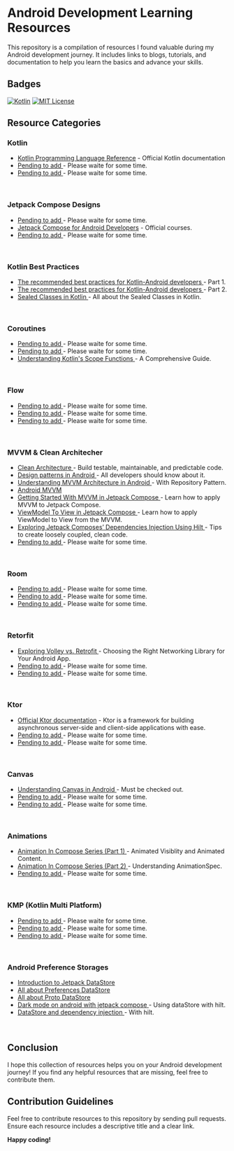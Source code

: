 # Android Development Learning Resources

This repository is a compilation of resources I found valuable during my Android development journey. It includes links to blogs, tutorials, and documentation to help you learn the basics and advance your skills.

## Badges

[![Kotlin](https://img.shields.io/badge/Kotlin-1.8.0-blue.svg)](https://kotlinlang.org/)
[![MIT License](https://img.shields.io/badge/License-MIT-yellow.svg?style=flat)](https://opensource.org/licenses/MIT)

## Resource Categories

### Kotlin

* [Kotlin Programming Language Reference](https://kotlinlang.org/docs/getting-started.html) - Official Kotlin documentation
* [Pending to add ](#) - Please waite for some time.
* [Pending to add ](#) - Please waite for some time.

<div><br/></div>

### Jetpack Compose Designs

* [Pending to add ](#) - Please waite for some time.
* [Jetpack Compose for Android Developers](https://developer.android.com/courses/jetpack-compose/course) - Official courses.
* [Pending to add ](#) - Please waite for some time.


<div><br/></div>

### Kotlin Best Practices

* [The recommended best practices for Kotlin-Android developers ](https://medium.com/dennispaulmaliekal/kotlin-best-practices-for-android-developers-part-1-003171b08093) - Part 1.
* [The recommended best practices for Kotlin-Android developers ](https://medium.com/dennispaulmaliekal/kotlin-best-practices-part-2-9dfe1c9c499b) - Part 2.
* [Sealed Classes in Kotlin ](https://medium.com/@waghbhavana10/sealed-classes-in-kotlin-138025cf87e3) - All about the Sealed Classes in Kotlin.


<div><br/></div>

### Coroutines

* [Pending to add ](#) - Please waite for some time.
* [Pending to add ](#) - Please waite for some time.
* [Understanding Kotlin's Scope Functions ](https://enochrathod.hashnode.dev/understanding-kotlins-scope-functions-a-comprehensive-guide) - A Comprehensive Guide.


<div><br/></div>

### Flow

* [Pending to add ](#) - Please waite for some time.
* [Pending to add ](#) - Please waite for some time.
* [Pending to add ](#) - Please waite for some time.


<div><br/></div>

### MVVM & Clean Architecher

* [Clean Architecture ](https://medium.com/dennispaulmaliekal/clean-architecture-android-e7d86832a74d) - Build testable, maintainable, and predictable code.
* [Design patterns in Android ](https://medium.com/dennispaulmaliekal/design-patterns-in-android-all-developers-should-know-about-it-f05eddc7f708) - All developers should know about it.
* [Understanding MVVM Architecture in Android ](https://medium.com/swlh/understanding-mvvm-architecture-in-android-aa66f7e1a70b) - With Repository Pattern.
* [Android MVVM ](https://medium.com/@dheerubhadoria/android-mvvm-how-to-use-mvvm-in-android-example-7dec84a1fb73)
* [Getting Started With MVVM in Jetpack Compose ](https://betterprogramming.pub/mvvm-in-jetpack-compose-part-4-fe757a1a1b84) - Learn how to apply MVVM to Jetpack Compose.
* [ViewModel To View in Jetpack Compose ](https://betterprogramming.pub/viewmodel-to-view-in-jetpack-compose-7c7183b54fb5) - Learn how to apply ViewModel to View from the MVVM.
* [Exploring Jetpack Composes’ Dependencies Injection Using Hilt ](https://betterprogramming.pub/dependencies-injection-jetpack-compose-using-hilt-bd4f76ac6c22) - Tips to create loosely coupled, clean code.
* [Pending to add ](#) - Please waite for some time.


<div><br/></div>

### Room

* [Pending to add ](#) - Please waite for some time.
* [Pending to add ](#) - Please waite for some time.
* [Pending to add ](#) - Please waite for some time.


<div><br/></div>

### Retorfit

* [Exploring Volley vs. Retrofit ](https://blog.stackademic.com/exploring-volley-vs-retrofit-choosing-the-right-networking-library-for-your-android-app-101d293a6835) - Choosing the Right Networking Library for Your Android App.
* [Pending to add ](#) - Please waite for some time.
* [Pending to add ](#) - Please waite for some time.


<div><br/></div>

### Ktor

* [Official Ktor documentation](https://ktor.io/docs/welcome.html) - Ktor is a framework for building asynchronous server-side and client-side applications with ease.
* [Pending to add ](#) - Please waite for some time.
* [Pending to add ](#) - Please waite for some time.


<div><br/></div>

### Canvas

* [Understanding Canvas in Android ](https://mayursinhdevblog.hashnode.dev/topic-8-understanding-canvas-in-android) - Must be checked out.
* [Pending to add ](#) - Please waite for some time.
* [Pending to add ](#) - Please waite for some time.


<div><br/></div>

### Animations

* [Animation In Compose Series (Part 1) ](https://pnbharat.medium.com/animation-in-compose-series-part-1-animated-visiblity-and-animated-content-13e2d13231fa) - Animated Visiblity and Animated Content.
* [Animation In Compose Series (Part 2) ](https://pnbharat.medium.com/animation-in-compose-series-part-2-understanding-animationspec-d95d45bf410d) - Understanding AnimationSpec.
* [Pending to add ](#) - Please waite for some time.


<div><br/></div>

### KMP (Kotlin Multi Platform)

* [Pending to add ](#) - Please waite for some time.
* [Pending to add ](#) - Please waite for some time.
* [Pending to add ](#) - Please waite for some time.


<div><br/></div>

### Android Preference Storages

* [Introduction to Jetpack DataStore ](https://medium.com/androiddevelopers/introduction-to-jetpack-datastore-3dc8d74139e7)
* [All about Preferences DataStore ](https://medium.com/androiddevelopers/all-about-preferences-datastore-cc7995679334)
* [All about Proto DataStore ](https://medium.com/androiddevelopers/all-about-proto-datastore-1b1af6cd2879)
* [Dark mode on android with jetpack compose ](https://medium.com/@khater/dark-mode-on-android-with-jetpack-compose-using-datastore-bb2a1eff5565) - Using dataStore with hilt.
* [DataStore and dependency injection ](https://medium.com/@khater/dark-mode-on-android-with-jetpack-compose-using-datastore-bb2a1eff5565) - With hilt.


<div><br/></div>









<!--
* []() - 
* []() - 
* []() - 

-->



## Conclusion

I hope this collection of resources helps you on your Android development journey! If you find any helpful resources that are missing, feel free to contribute them.

## Contribution Guidelines

Feel free to contribute resources to this repository by sending pull requests. Ensure each resource includes a descriptive title and a clear link.

**Happy coding!**
